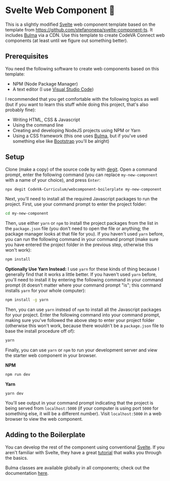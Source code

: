 # Svelte Web Component 🎉

This is a slightly modified [Svelte](https://svelte.dev/) web component template based on the template from https://github.com/stefanonepa/svelte-component-ts. It includes [Bulma](https://bulma.io/) via a CDN. Use this template to create CodeVA Connect web components (at least until we figure out something better).

## Prerequisites

You need the following software to create web components based on this template:

* NPM (Node Package Manager)
* A text editor (I use [Visual Studio Code](https://code.visualstudio.com/))

I recommended that you get comfortable with the following topics as well (but if you want to learn this stuff while doing this project, that's also probably fine):

* Writing HTML, CSS & Javascript
* Using the command line
* Creating and developing NodeJS projects using NPM or Yarn
* Using a CSS framework (this one uses [Bulma](https://bulma.io/), but if you've used something else like [Bootstrap](https://getbootstrap.com/) you'll be alright)

## Setup

Clone (make a copy) of the source code by with [degit](https://github.com/Rich-Harris/degit). Open a command prompt, enter the following command (you can replace `my-new-component` with a name of your choice), and press `Enter`:

```bash
npx degit CodeVA-Curriculum/webcomponent-boilerplate my-new-component
```

Next, you'll need to install all the required Javascript packages to run the project. First, use your command prompt to enter the project folder:

```bash
cd my-new-component
```

Then, use either `yarn` or `npm` to install the project packages from the list in the `package.json` file (you don't need to open the file or anything; the package manager looks at that file for you). If you haven't used `yarn` before, you can run the following command in your command prompt (make sure you have entered the project folder in the previous step, otherwise this won't work):

```bash
npm install
```

**Optionally Use Yarn Instead:** I use `yarn` for these kinds of thing because I generally find that it works a little better. If you haven't used `yarn` before, you'll need to install it by entering the following command in your command prompt (it doesn't matter where your command prompt "is"; this command installs `yarn` for your whole computer):

```bash
npm install -g yarn
```

Then, you can use `yarn` instead of `npm` to install all the Javascript packages for your project. Enter the following command into your command prompt, making sure you've followed the above step to enter your project folder (otherwise this won't work, because there wouldn't be a `package.json` file to base the install procedure off of):

```bash
yarn
```

Finally, you can use `yarn` or `npm` to run your development server and view the starter web component in your browser.

**NPM**
```bash
npm run dev
```

**Yarn**
```
yarn dev
```

You'll see output in your command prompt indicating that the project is being served from `localhost:5000` (if your computer is using port `5000` for something else, it will be a different number). Visit `localhost:5000` in a web browser to view the web component.

## Adding to the Boilerplate

You can develop the rest of the component using conventional [Svelte](https://svelte.dev/). If you aren't familiar with Svelte, they have a great [tutorial](https://svelte.dev/tutorial/basics) that walks you through the basics.

Bulma classes are available globally in all components; check out the documentation [here](https://bulma.io/documentation/).
